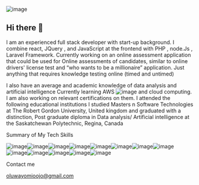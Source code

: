 ![image](https://github.com/user-attachments/assets/f465e878-8fd8-4306-92d9-3e68a2eb4f5e)




## Hi there 👋

I am an experienced full stack developer with start-up background. I combine react, JQuery , and JavaScript at the frontend with PHP , node.Js , Laravel Framework. 
Currently working on an online assessment application that could be used for Online assessments of candidates, similar to online drivers' license test and “who wants to be a millionaire” application. Just anything that requires knowledge testing online (timed and untimed)


I also have an average and academic knowledge of data analysis and artificial intelligence
Currently learning AWS  ![image](https://github.com/user-attachments/assets/19ccdd28-f39c-4771-860b-79a4eaa0b134)
and cloud computing. I am also working on relevant certifications on them. 
I attended the following educational institutions 
I studied Masters n Software Technologies at The Robert Gordon University, United kingdom and graduated with a distinction, 
Post graduate diploma in Data analysis/ Artificial intelligence at the Saskatchewan Polytechnic, Regina, Canada 



Summary of My Tech Skills 

![image](https://github.com/user-attachments/assets/24b0227e-3096-4e8f-b209-fc7f99fc68bc)![image](https://github.com/user-attachments/assets/7ac78ef5-b89f-48a3-a82a-42f986166f73)![image](https://github.com/user-attachments/assets/8f239c1f-172c-4d07-b0b9-83e508c229f2)![image](https://github.com/user-attachments/assets/4697677a-4594-47ff-966d-605a0e94d1ba)![image](https://github.com/user-attachments/assets/4bc3509a-8b78-4966-ba64-e5bc4324bd05)![image](https://github.com/user-attachments/assets/432127cf-055e-4a7e-bbe8-53bcdba75ce4)![image](https://github.com/user-attachments/assets/f8f7766f-5640-47b8-9135-bcd854e947bd)![image](https://github.com/user-attachments/assets/0b53ae36-6a24-423d-8e7c-a3e79179cc7d)![image](https://github.com/user-attachments/assets/99990d0f-975c-4460-9a7e-435610860b35)![image](https://github.com/user-attachments/assets/9bb30826-1e15-4a37-a7fb-99d322b06063)![image](https://github.com/user-attachments/assets/689caa06-a0b1-4a7c-a37b-ec7f9de76fb5)![image](https://github.com/user-attachments/assets/eeee912c-a2b0-4f68-9a0d-79821c5fd6d3)![image](https://github.com/user-attachments/assets/c3530db6-335d-49da-8d11-bc4a49a0623b)

Contact me

oluwayomioojo@gmail.com 
